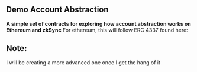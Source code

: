 ## Demo Account Abstraction

**A simple set of contracts for exploring how account abstraction works on Ethereum and zkSync**
For ethereum, this will follow ERC 4337 found here:


## Note:

I will be creating a more advanced one once I get the hang of it

